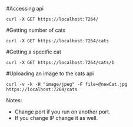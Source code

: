 #Accessing api

```
curl -X GET https://localhost:7264/
```

#Getting number of cats

```
curl -X GET https://localhost:7264/cats
```

#Getting a specific cat

```
curl -X GET https://localhost:7264/cats/1
```

#Uploading an image to the cats api

```
curl -v -k -H "image/jpeg" -F file=@newCat.jpg https://localhost:7264/cats
```

Notes:
- Change port if you run on another port.
- If you change IP change it as well.